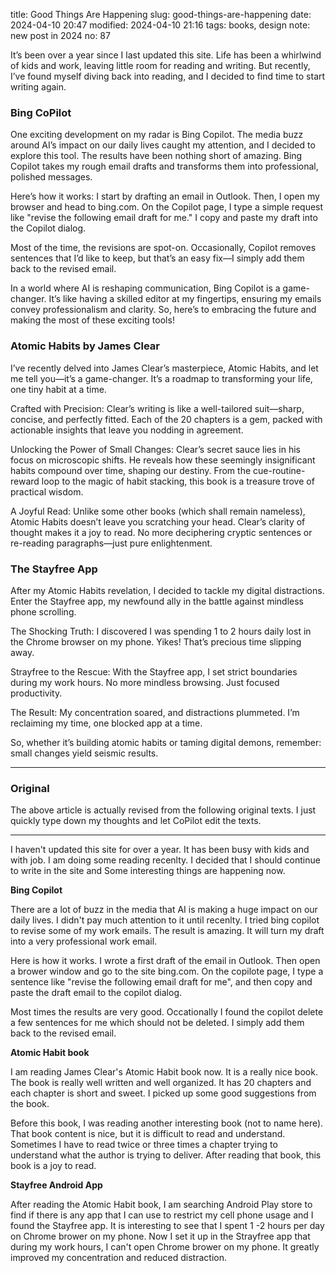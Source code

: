 title: Good Things Are Happening
slug: good-things-are-happening
date: 2024-04-10 20:47
modified: 2024-04-10 21:16
tags: books, design
note: new post in 2024
no: 87

It’s been over a year since I last updated this site. Life has been a whirlwind of kids and work, 
leaving little room for reading and writing. But recently, I’ve found myself diving back into reading, 
and I decided to find time to start writing again.

### Bing CoPilot

One exciting development on my radar is Bing Copilot. The media buzz around AI’s impact on our daily 
lives caught my attention, and I decided to explore this tool. The results have been nothing short 
of amazing. Bing Copilot takes my rough email drafts and transforms them into professional, polished 
messages.

Here’s how it works: I start by drafting an email in Outlook. Then, I open my browser and head to 
bing.com. On the Copilot page, I type a simple request like "revise the following email draft for me." 
I copy and paste my draft into the Copilot dialog.

Most of the time, the revisions are spot-on. Occasionally, Copilot removes sentences that I’d like 
to keep, but that’s an easy fix—I simply add them back to the revised email.

In a world where AI is reshaping communication, Bing Copilot is a game-changer. It’s like having a 
skilled editor at my fingertips, ensuring my emails convey professionalism and clarity. So, here’s 
to embracing the future and making the most of these exciting tools!


### Atomic Habits by James Clear

I’ve recently delved into James Clear’s masterpiece, Atomic Habits, and let me tell you—it’s a 
game-changer. It’s a roadmap to transforming your life, one tiny habit at a time.

Crafted with Precision: Clear’s writing is like a well-tailored suit—sharp, concise, and perfectly 
fitted. Each of the 20 chapters is a gem, packed with actionable insights that leave you nodding in agreement.

Unlocking the Power of Small Changes: Clear’s secret sauce lies in his focus on microscopic 
shifts. He reveals how these seemingly insignificant habits compound over time, shaping our destiny. 
From the cue-routine-reward loop to the magic of habit stacking, this book is a treasure trove of practical wisdom.

A Joyful Read: Unlike some other books (which shall remain nameless), Atomic Habits doesn’t leave you 
scratching your head. Clear’s clarity of thought makes it a joy to read. No more deciphering cryptic 
sentences or re-reading paragraphs—just pure enlightenment.

### The Stayfree App

After my Atomic Habits revelation, I decided to tackle my digital distractions. Enter the Stayfree app, 
my newfound ally in the battle against mindless phone scrolling.

The Shocking Truth: I discovered I was spending 1 to 2 hours daily lost in the Chrome browser on my phone. 
Yikes! That’s precious time slipping away.

Strayfree to the Rescue: With the Stayfree app, I set strict boundaries during my work hours. No more 
mindless browsing. Just focused productivity.

The Result: My concentration soared, and distractions plummeted. I’m reclaiming my time, one blocked 
app at a time.

So, whether it’s building atomic habits or taming digital demons, remember: small changes yield seismic 
results. 

<hr>

### Original

The above article is actually revised from the following original texts.  I just quickly 
type down my thoughts and let CoPilot edit the texts. 

<hr>

I haven't updated this site for over a year.  It has been busy with kids and with job. 
I am doing some reading recenlty. I decided that I should continue to write in the site and 
Some interesting things are happening now. 

**Bing Copilot**

There are a lot of buzz in the media that AI is making a huge impact on our daily lives.  I 
didn't pay much attention to it until recenlty.  I tried bing copilot to revise some of my 
work emails. The result is amazing. It will turn my draft into a very professional work email. 

Here is how it works.  I wrote a first draft of the email in Outlook.  Then open a brower 
window and go to the site bing.com.  On the copilote page, I type a sentence like "revise the 
following email draft for me", and then copy and paste the draft email to the copilot dialog. 

Most times the results are very good.  Occationally I found the copilot delete a few sentences 
for me which should not be deleted.  I simply add them back to the revised email. 

**Atomic Habit book**

I am reading James Clear's Atomic Habit book now.  It is a really nice book. The book is really 
well written and well organized.  It has 20 chapters and each chapter is short and sweet.  I 
picked up some good suggestions from the book. 

Before this book, I was reading another interesting book (not to name here).  That book content is nice, but it 
is difficult to read and understand.  Sometimes I have to read twice or three times a chapter trying 
to understand what the author is trying to deliver.  After reading that book, this book is a joy to 
read. 

**Stayfree Android App**

After reading the Atomic Habit book, I am searching Android Play store to find if there is any app 
that I can use to restrict my cell phone usage and I found the Stayfree app.  It is interesting to 
see that I spent 1 -2 hours per day on Chrome brower on my phone.  Now I set it up in the Strayfree app 
that during my work hours, I can't open Chrome brower on my phone.  It greatly improved my concentration and 
reduced distraction. 